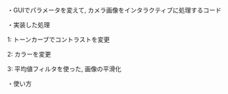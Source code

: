 ・GUIでパラメータを変えて, カメラ画像をインタラクティブに処理するコード


・実装した処理

  1: トーンカーブでコントラストを変更
  
  2: カラーを変更
  
  3: 平均値フィルタを使った, 画像の平滑化
  
  
・使い方
  
